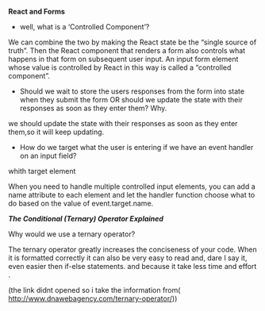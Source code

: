 **React and Forms**


- well, what is a ‘Controlled Component’?

We can combine the two by making the React state be the “single source of truth”. Then the React component that renders a form also controls what happens in that form on subsequent user input. An input form element whose value is controlled by React in this way is called a “controlled component”.


- Should we wait to store the users responses from the form into state when they submit the form OR should we update the state with their responses as soon as they enter them? Why.

we should update the state with their responses as soon as they enter them,so it will keep updating.

- How do we target what the user is entering if we have an event handler on an input field?

whith target element 

When you need to handle multiple controlled input elements, you can add a name attribute to each element and let the handler function choose what to do based on the value of event.target.name.

***The Conditional (Ternary) Operator Explained***


Why would we use a ternary operator?

The ternary operator greatly increases the conciseness of your code. When it is formatted correctly it can also be very easy to read and, dare I say it, even easier then if-else statements.
and because it take less time and effort .

(the link didnt opened so i take the information from( http://www.dnawebagency.com/ternary-operator/))
